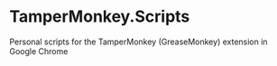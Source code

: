 # TamperMonkey.Scripts
Personal scripts for the TamperMonkey (GreaseMonkey) extension in Google Chrome
